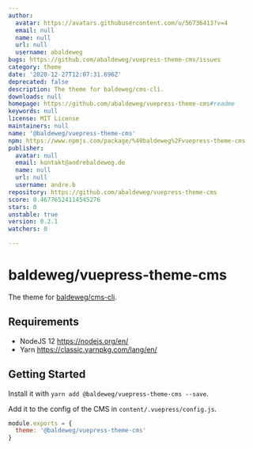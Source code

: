 ```yaml
---
author:
  avatar: https://avatars.githubusercontent.com/u/56736413?v=4
  email: null
  name: null
  url: null
  username: abaldeweg
bugs: https://github.com/abaldeweg/vuepress-theme-cms/issues
category: theme
date: '2020-12-27T12:07:31.696Z'
deprecated: false
description: The theme for baldeweg/cms-cli.
downloads: null
homepage: https://github.com/abaldeweg/vuepress-theme-cms#readme
keywords: null
license: MIT License
maintainers: null
name: '@baldeweg/vuepress-theme-cms'
npm: https://www.npmjs.com/package/%40baldeweg%2Fvuepress-theme-cms
publisher:
  avatar: null
  email: kontakt@andrebaldeweg.de
  name: null
  url: null
  username: andre.b
repository: https://github.com/abaldeweg/vuepress-theme-cms
score: 0.46776524114545276
stars: 0
unstable: true
version: 0.2.1
watchers: 0

---
```


# baldeweg/vuepress-theme-cms

The theme for [baldeweg/cms-cli](https://github.com/abaldeweg/cms-cli).

## Requirements

- NodeJS 12 <https://nodejs.org/en/>
- Yarn <https://classic.yarnpkg.com/lang/en/>

## Getting Started

Install it with `yarn add @baldeweg/vuepress-theme-cms --save`.

Add it to the config of the CMS in `content/.vuepress/config.js`.

```js
module.exports = {
  theme: '@baldeweg/vuepress-theme-cms'
}
```
